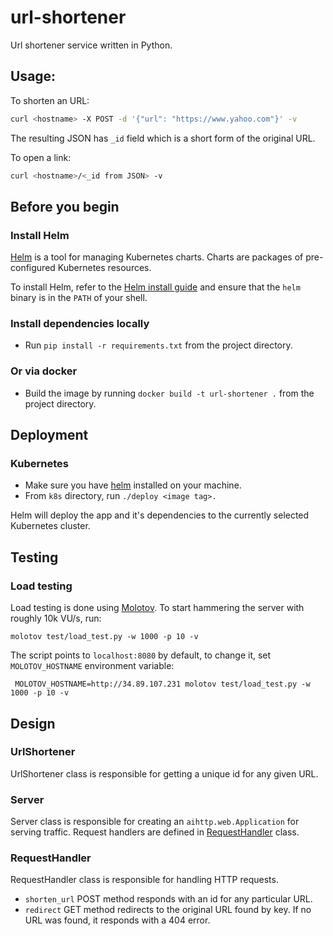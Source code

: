 # url-shortener

Url shortener service written in Python.

## Usage:

To shorten an URL:
```bash
curl <hostname> -X POST -d '{"url": "https://www.yahoo.com"}' -v
```

The resulting JSON has `_id` field which is a short form of the original URL. 

To open a link:
```bash
curl <hostname>/<_id from JSON> -v
```

## Before you begin

### Install Helm
[Helm](https://helm.sh/) is a tool for managing Kubernetes charts. Charts are packages of pre-configured Kubernetes resources.

To install Helm, refer to the [Helm install guide](https://github.com/helm/helm#install) and ensure that the `helm` binary is in the `PATH` of your shell.

### Install dependencies locally

* Run `pip install -r requirements.txt` from the project directory.

### Or via docker

* Build the image by running `docker build -t url-shortener .` from the project directory. 

## Deployment

### Kubernetes

* Make sure you have [helm](#install-helm) installed on your machine.
* From `k8s` directory, run `./deploy <image tag>.` 

Helm will deploy the app and it's dependencies to the currently selected Kubernetes cluster.

## Testing

### Load testing

Load testing is done using [Molotov](https://molotov.readthedocs.io/en/stable/). 
To start hammering the server with roughly 10k VU/s, run: 

```
molotov test/load_test.py -w 1000 -p 10 -v
```   

The script points to `localhost:8080` by default, to change it, set `MOLOTOV_HOSTNAME` environment variable:

```
 MOLOTOV_HOSTNAME=http://34.89.107.231 molotov test/load_test.py -w 1000 -p 10 -v
```

## Design

### UrlShortener

UrlShortener class is responsible for getting a unique id for any given URL.

### Server

Server class is responsible for creating an `aihttp.web.Application` for serving traffic. Request handlers are defined in [RequestHandler](#requesthandler) class.

### RequestHandler

RequestHandler class is responsible for handling HTTP requests.

* `shorten_url` POST method responds with an id for any particular URL.
* `redirect` GET method redirects to the original URL found by key. If no URL was found, it responds with a 404 error.